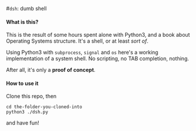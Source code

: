 #`dsh`: dumb shell

#### What is this?
This is the result of some hours spent alone with Python3, and a book about Operating Systems structure.
It's a shell, or at least *sort of*.

Using Python3 with `subprocess`, `signal` and `os` here's a working implementation of a system shell.
No scripting, no TAB completion, nothing.

After all, it's only a **proof of concept**.

#### How to use it

Clone this repo, then

	cd the-folder-you-cloned-into
	python3 ./dsh.py
	
and have fun!